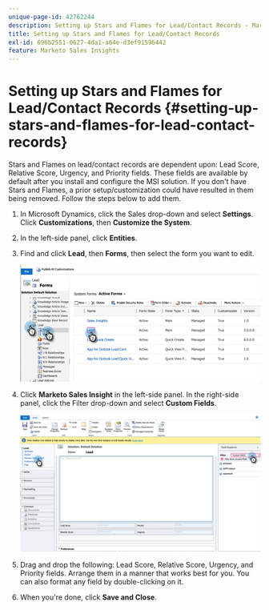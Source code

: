 ```yaml
---
unique-page-id: 42762244
description: Setting up Stars and Flames for Lead/Contact Records - Marketo Docs - Product Documentation
title: Setting up Stars and Flames for Lead/Contact Records
exl-id: 696b2551-0627-4da1-a64e-d3ef91596442
feature: Marketo Sales Insights
---
```

# Setting up Stars and Flames for Lead/Contact Records {#setting-up-stars-and-flames-for-lead-contact-records}

Stars and Flames on lead/contact records are dependent upon: Lead Score, Relative Score, Urgency, and Priority fields. These fields are available by default after you install and configure the MSI solution. If you don't have Stars and Flames, a prior setup/customization could have resulted in them being removed. Follow the steps below to add them.

1. In Microsoft Dynamics, click the Sales drop-down and select **Settings**. Click **Customizations**, then **Customize the System**.

1. In the left-side panel, click **Entities**.

1. Find and click **Lead**, then **Forms**, then select the form you want to edit.

   ![](assets/setting-up-stars-and-flames-for-lead-contact-records-1.png)

1. Click **Marketo Sales Insight** in the left-side panel. In the right-side panel, click the Filter drop-down and select **Custom Fields**.

   ![](assets/setting-up-stars-and-flames-for-lead-contact-records-2.png)

1. Drag and drop the following: Lead Score, Relative Score, Urgency, and Priority fields. Arrange them in a manner that works best for you. You can also format any field by double-clicking on it.

1. When you're done, click **Save and Close**.
